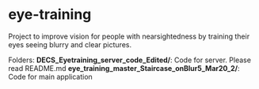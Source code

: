 # eye-training

Project to improve vision for people with nearsightedness by training their eyes seeing blurry and clear pictures.

Folders: 
  **DECS_Eyetraining_server_code_Edited/**: Code for server. Please read README.md
  **eye_training_master_Staircase_onBlur5_Mar20_2/**: Code for main application
